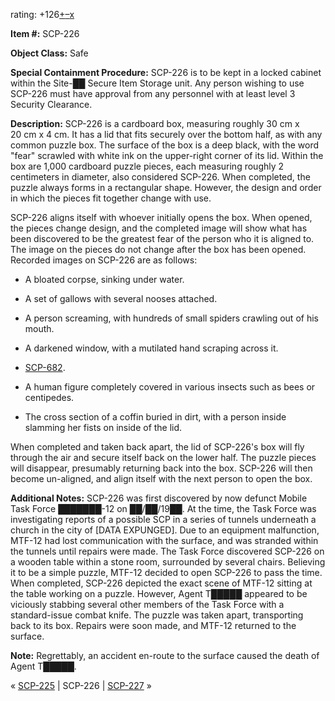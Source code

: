 rating: +126[+](javascript:; "I like it")[–](javascript:; "I don't like it")[x](javascript:; "Cancel my vote")

**Item #:** SCP-226

**Object Class:** Safe

**Special Containment Procedure:** SCP-226 is to be kept in a locked cabinet within the Site-██ Secure Item Storage unit. Any person wishing to use SCP-226 must have approval from any personnel with at least level 3 Security Clearance.

**Description:** SCP-226 is a cardboard box, measuring roughly 30 cm x 20 cm x 4 cm. It has a lid that fits securely over the bottom half, as with any common puzzle box. The surface of the box is a deep black, with the word "fear" scrawled with white ink on the upper-right corner of its lid. Within the box are 1,000 cardboard puzzle pieces, each measuring roughly 2 centimeters in diameter, also considered SCP-226. When completed, the puzzle always forms in a rectangular shape. However, the design and order in which the pieces fit together change with use.

SCP-226 aligns itself with whoever initially opens the box. When opened, the pieces change design, and the completed image will show what has been discovered to be the greatest fear of the person who it is aligned to. The image on the pieces do not change after the box has been opened. Recorded images on SCP-226 are as follows:

*   A bloated corpse, sinking under water.

*   A set of gallows with several nooses attached.

*   A person screaming, with hundreds of small spiders crawling out of his mouth.

*   A darkened window, with a mutilated hand scraping across it.

*   [SCP-682](/scp-682).

*   A human figure completely covered in various insects such as bees or centipedes.

*   The cross section of a coffin buried in dirt, with a person inside slamming her fists on inside of the lid.

When completed and taken back apart, the lid of SCP-226's box will fly through the air and secure itself back on the lower half. The puzzle pieces will disappear, presumably returning back into the box. SCP-226 will then become un-aligned, and align itself with the next person to open the box.

**Additional Notes:** SCP-226 was first discovered by now defunct Mobile Task Force ███████-12 on ██/██/19██. At the time, the Task Force was investigating reports of a possible SCP in a series of tunnels underneath a church in the city of \[DATA EXPUNGED\]. Due to an equipment malfunction, MTF-12 had lost communication with the surface, and was stranded within the tunnels until repairs were made. The Task Force discovered SCP-226 on a wooden table within a stone room, surrounded by several chairs. Believing it to be a simple puzzle, MTF-12 decided to open SCP-226 to pass the time. When completed, SCP-226 depicted the exact scene of MTF-12 sitting at the table working on a puzzle. However, Agent T█████ appeared to be viciously stabbing several other members of the Task Force with a standard-issue combat knife. The puzzle was taken apart, transporting back to its box. Repairs were soon made, and MTF-12 returned to the surface.

**Note:** Regrettably, an accident en-route to the surface caused the death of Agent T█████.

« [SCP-225](/scp-225) | SCP-226 | [SCP-227](/scp-227) »